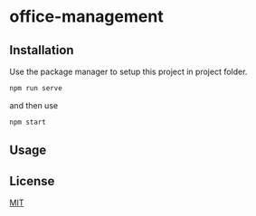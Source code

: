 # office-management


## Installation

Use the package manager to setup this project in project folder.

```bash
npm run serve
```
and then use 


```bash
npm start
```
## Usage



## License
[MIT](https://choosealicense.com/licenses/mit/)
